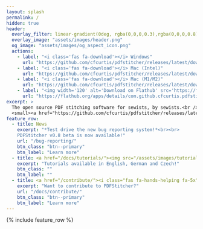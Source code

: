 ```yaml
---
layout: splash
permalink: /
hidden: true
header:
  overlay_filter: linear-gradient(0deg, rgba(0,0,0,0.3),rgba(0,0,0,0.8) 50%)
  overlay_image: "assets/images/header.png"
  og_image: "assets/images/og_aspect_icon.png" 
  actions:
    - label: "<i class='fas fa-download'></i> Windows"
      url: "https://github.com/cfcurtis/pdfstitcher/releases/latest/download/pdfstitcher.exe"
    - label: "<i class='fas fa-download'></i> Mac (Intel)"
      url: "https://github.com/cfcurtis/pdfstitcher/releases/latest/download/PDFStitcher-InstallerX64.dmg"
    - label: "<i class='fas fa-download'></i> Mac (M1/M2)"
      url: "https://github.com/cfcurtis/pdfstitcher/releases/latest/download/PDFStitcher-InstallerARM64.dmg"
    - label: "<img width='120' alt='Download on Flathub' src='https://flathub.org/assets/badges/flathub-badge-en.svg'/>"
      url: "https://flathub.org/apps/details/com.github.cfcurtis.pdfstitcher"
excerpt: >
  The open source PDF stitching software for sewists, by sewists.<br />
  <small><a href="https://github.com/cfcurtis/pdfstitcher/releases/latest">Latest release: v0.9</a></small>
feature_row:
  - title: News
    excerpt: "*Test drive the new bug reporting system!*<br><br>
    PDFStitcher v0.8 beta is now available!"
    url: "/bug-reporting/"
    btn_class: "btn--primary"
    btn_label: "Learn more"
  - title: <a href="/docs/tutorials/"><img src="/assets/images/tutorial.png" alt="tutorials" /></a>
    excerpt: "Tutorials available in English, German and Czech!"
    btn_class: ""
    btn_label: ""
  - title: <a href="/contribute/"><i class="fas fa-hands-helping fa-5x"></i></a>
    excerpt: "Want to contribute to PDFStitcher?"
    url: "/docs/contribute/"
    btn_class: "btn--primary"
    btn_label: "Learn more"
---
```


{% include feature_row %}
